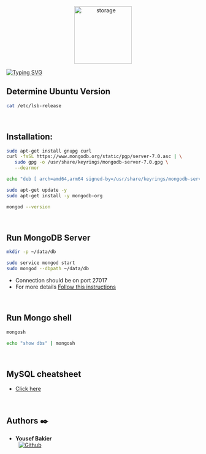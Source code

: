<div align="center">
  <img src="https://1000logos.net/wp-content/uploads/2020/08/MongoDB-Logo.jpg" alt="storage" width="150"/>
</div>

[![Typing SVG](https://readme-typing-svg.herokuapp.com?font=Fira+Code&weight=1000&size=34&pause=1000&width=435&lines=NoSQL+MongoDB)](https://git.io/typing-svg)


## Determine Ubuntu Version
```bash
cat /etc/lsb-release
```
<br />

## Installation:
```bash
sudo apt-get install gnupg curl
curl -fsSL https://www.mongodb.org/static/pgp/server-7.0.asc | \
   sudo gpg -o /usr/share/keyrings/mongodb-server-7.0.gpg \
   --dearmor

echo "deb [ arch=amd64,arm64 signed-by=/usr/share/keyrings/mongodb-server-7.0.gpg ] https://repo.mongodb.org/apt/ubuntu jammy/mongodb-org/7.0 multiverse" | sudo tee /etc/apt/sources.list.d/mongodb-org-7.0.list

sudo apt-get update -y
sudo apt-get install -y mongodb-org

mongod --version
```
<br />

## Run MongoDB Server
```bash
mkdir -p ~/data/db

sudo service mongod start
sudo mongod --dbpath ~/data/db
```
- Connection should be on port 27017
- For more details [Follow this instructions](https://www.mongodb.com/docs/manual/tutorial/install-mongodb-on-ubuntu/)
<br />

## Run Mongo shell
```bash
mongosh

echo "show dbs" | mongosh
```
<br />


## MySQL cheatsheet
- [Click here](https://github.com/michaeltreat/Mongo_quickstart)

<br />

## Authors :black_nib:

* __Yousef Bakier__ &nbsp;&nbsp;&nbsp;&nbsp;&nbsp;&nbsp; <br />
 &nbsp;&nbsp;[<img height="" src="https://img.shields.io/static/v1?label=&message=GitHub&color=181717&logo=GitHub&logoColor=f2f2f2&labelColor=2F333A" alt="Github">](https://github.com/Y-Baker)

